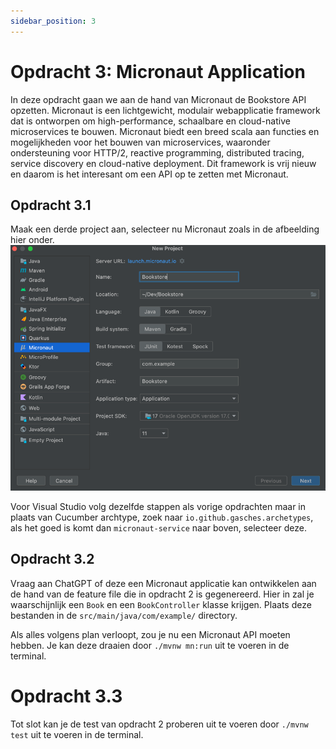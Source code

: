 ```yaml
---
sidebar_position: 3
---
```


# Opdracht 3: Micronaut Application

In deze opdracht gaan we aan de hand van Micronaut de Bookstore API opzetten. Micronaut is een lichtgewicht, modulair
webapplicatie framework dat is ontworpen om high-performance, schaalbare en cloud-native microservices te bouwen.
Micronaut biedt een breed scala aan functies en mogelijkheden voor het bouwen van microservices, waaronder ondersteuning
voor HTTP/2, reactive programming, distributed tracing, service discovery en cloud-native deployment.
Dit framework is vrij nieuw en daarom is het interesant om een API op te zetten met Micronaut.

## Opdracht 3.1

Maak een derde project aan, selecteer nu Micronaut zoals in de afbeelding hier onder.
![micronaut.png](micronaut.png)

Voor Visual Studio volg dezelfde stappen als vorige opdrachten maar in plaats van Cucumber archtype,
zoek naar `io.github.gasches.archetypes`, als het goed is komt dan `micronaut-service` naar boven, selecteer deze.

## Opdracht 3.2

Vraag aan ChatGPT of deze een Micronaut applicatie kan ontwikkelen aan de hand van de feature file die in opdracht 2 is
gegenereerd.
Hier in zal je waarschijnlijk een `Book` en een `BookController` klasse krijgen. Plaats deze bestanden in
de `src/main/java/com/example/` directory.

Als alles volgens plan verloopt, zou je nu een Micronaut API moeten hebben. Je kan deze draaien door `./mvnw mn:run` uit
te voeren in de terminal.

# Opdracht 3.3

Tot slot kan je de test van opdracht 2 proberen uit te voeren door `./mvnw test` uit te voeren in de terminal.



